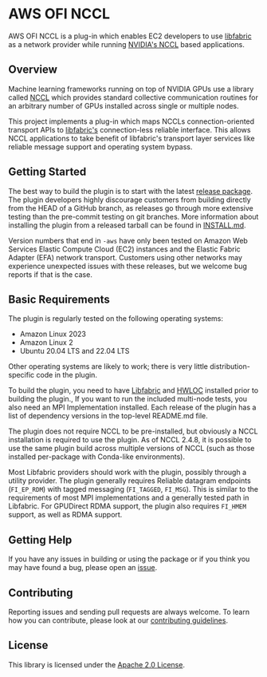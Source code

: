 # AWS OFI NCCL

AWS OFI NCCL is a plug-in which enables EC2 developers to use
[libfabric](https://github.com/ofiwg/libfabric) as a network provider while
running [NVIDIA's NCCL](https://github.com/NVIDIA/nccl) based applications.

## Overview

Machine learning frameworks running on top of NVIDIA GPUs use a library called
[NCCL](https://developer.nvidia.com/nccl) which provides standard collective
communication routines for an arbitrary number of GPUs installed across single
or multiple nodes.

This project implements a plug-in which maps NCCLs connection-oriented
transport APIs to [libfabric's](https://ofiwg.github.io/libfabric/)
connection-less reliable interface. This allows NCCL applications to take
benefit of libfabric's transport layer services like reliable message support
and operating system bypass.

## Getting Started

The best way to build the plugin is to start with the latest [release
package](https://github.com/aws/aws-ofi-nccl/releases).  The plugin
developers highly discourage customers from building directly from the
HEAD of a GitHub branch, as releases go through more extensive testing
than the pre-commit testing on git branches. More information about installing
the plugin from a released tarball can be found in [INSTALL.md](INSTALL.md).

Version numbers that end in `-aws` have only been tested on Amazon Web
Services Elastic Compute Cloud (EC2) instances and the Elastic Fabric
Adapter (EFA) network transport.  Customers using other networks may
experience unexpected issues with these releases, but we welcome bug
reports if that is the case.

## Basic Requirements

The plugin is regularly tested on the following operating systems:

- Amazon Linux 2023
- Amazon Linux 2
- Ubuntu 20.04 LTS and 22.04 LTS

Other operating systems are likely to work; there is very little
distribution-specific code in the plugin.

To build the plugin, you need to have
[Libfabric](http://github.com/ofiwg/libfabric/) and
[HWLOC](https://www.open-mpi.org/projects/hwloc/) installed prior to
building the plugin., If you want to run the included multi-node
tests, you also need  an MPI Implementation installed.  Each release of the
plugin has a list of dependency versions in the top-level README.md
file.

The plugin does not require NCCL to be pre-installed, but obviously a
NCCL installation is required to use the plugin.  As of NCCL 2.4.8,
it is possible to use the same plugin build across multiple versions
of NCCL (such as those installed per-package with Conda-like environments).

Most Libfabric providers should work with the plugin, possibly through
a utility provider.  The plugin generally requires Reliable datagram
endpoints (`FI_EP_RDM`) with tagged messaging (`FI_TAGGED`, `FI_MSG`).
This is similar to the requirements of most MPI implementations and a
generally tested path in Libfabric.  For GPUDirect RDMA support, the
plugin also requires `FI_HMEM` support, as well as RDMA support.

## Getting Help

If you have any issues in building or using the package or if you think you may
have found a bug, please open an
[issue](https://github.com/aws/aws-ofi-nccl/issues).

## Contributing

Reporting issues and sending pull requests are always welcome. To learn how you
can contribute, please look at our
[contributing guidelines](CONTRIBUTING.md#contributing-guidelines).

## License

This library is licensed under the [Apache 2.0 License](LICENSE).
